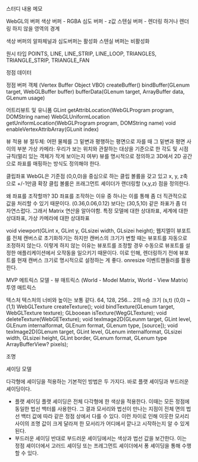 스터디 내용 메모

WebGL의 버퍼
색상 버퍼 - RGBA
심도 버퍼 - z값
스텐실 버퍼 - 렌더링 하거나 렌더링 하지 않을 영역의 경계

색상 버퍼의 알파체널과 심도버퍼는 활성화
스텐실 버퍼는 비활성화

원시 타입
POINTS, LINE, LINE_STRIP, LINE_LOOP, TRIANGLES, TRIANGLE_STRIP, TRIANGLE_FAN

정점 데이터

정점 버퍼 객체 (Vertex Buffer Object VBO)
createBuffer()
bindBuffer(GLenum target, WebGLBuffer buffer)
bufferData(GLenum target, ArrayBuffer data, GLenum usage)

어트리뷰트 및 유니폼
GLint getAttribLocation(WebGLProgram program, DOMString name)
WebGLUniformLocation getUniformLocation(WebGLProgram program, DOMString name)
void enableVertexAttribArray(GLunit index)


뷰 적용
뷰 절두체: 어떤 물체를 그 밑변과 평행하는 평면으로 자를 때 그 밑변과 평면 사이의 부분
가상 카메라: 우리가 보는 위치와 관찰하는 대상을 기준으로 한 각도 및 시점 규칙(멀리 있는 객체가 작게 보이는지 여부)
뷰를 명시적으로 정의하고 3D에서 2D 공간으로 좌표를 매핑하는 방식도 정의해야 한다.

클립좌표
WebGL은 기준점 (0,0,0)을 중심으로 하는 클립 볼륨을 갖고 있고 x, y, z축으로 +/-1만큼 확장
클립 볼륨은 프래그먼트 셰이더가 랜더링할 (x,y,z) 점을 정의한다.

왜 좌표를 조작할까?
3D 좌표를 조작하는 이유 중 하나는 이를 통해 좀 더 직관적으로 값을 처리할 수 있기 때문이다.
(0.36,0.06,0.12) 보다는 (30,5,10) 같은 좌표가 좀 더 자연스럽다.
그래서 Matrix 연산을 알아야함.
특정 모델에 대한 상대좌표, 세계에 대한 상대좌표, 가상 카메라에 대한 상대좌표

void viewport(GLint x, GLint y, GLsizei width, GLsizei height);
웹지엘이 뷰포트를 전체 캔버스로 초기화하기는 하지만 캔버스의 크기가 변할 때는 뷰포트를 자동으로 조정하지 않는다.
이렇게 하지 않는 이유는 뷰포트를 조정할 경우 수동으로 뷰포트를 설정한 애플리케이션에서 오작동을 일으키기 때문이다.
이로 인해, 렌더링하기 전에 뷰포트를 현재 캔버스 크기로 명시적으로 설정하는 게 좋다.
onresize 이벤트핸들러를 활용한다.

MVP 메트릭스
모델 - 뷰 매트릭스 (World - Model Matrix, World - View Matrix)
투영 매트릭스


텍스처
텍스처의 너비와 높이는 보통 같다.
64, 128, 256... 2의 n승 크기
(s,t) (0,0) ~ (1,1)
WebGLTexture createTexture();
void bindTexture(GLenum target, WebGLTexture texture);
GLbooean isTexture(WegGLTexture);
void deleteTexture(WebGETexture);
void texImage2D(GLeunm target, GLint level, GLEnum internalformat, GLEnum format, GLenum type, [source]);
void texImage2D(GLenum target, GLint level, GLenum internalformat, GLsizei width, GLsizei height, GLint border, GLenum format, GLenum type ArrayBufferView? pixels);

조명

셰이딩 모델

다각형에 셰이딩을 적용하는 기본적인 방법은 두 가지다. 바로 플랫 셰이딩과 부드러운 셰이딩이다.
- 플랫 셰이딩
플랫 셰이딩은 전체 다각형에 한 색상을 적용한다. 이때는 모든 정점에 동일한 법선 백터를 사용한다.
그 결과 모서리와 법선이 만나는 지점이 전체 면의 법선 백터 값에 따라 같은 정점 상에서 다를 수 있다.
이런 차이로 인해 이웃한 모서리 사이의 조명 값이 크게 달라져 한 모서리가 어디에서 깥나고 시작하는지 알 수 있게 된다.
- 부드러운 셰이딩
반대로 부드러운 셰이딩에서는 색상과 법선 값을 보간한다.
이는 정점 셰이더에서 고러드 셰이딩 또는 프레그먼트 셰이더에서 퐁 셰이딩을 통해 수행할 수 있다.





